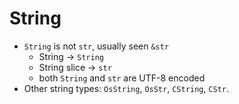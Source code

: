String
====

- `String` is not `str`, usually seen `&str`
  - String -> `String`
  - String slice -> `str`
  - both `String` and `str` are UTF-8 encoded
- Other string types: `OsString`, `OsStr`, `CString`, `CStr`.
